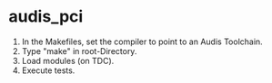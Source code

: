 audis_pci
=========
1) In the Makefiles, set the compiler to point to an Audis Toolchain.
2) Type "make" in root-Directory.
3) Load modules (on TDC).
4) Execute tests.
